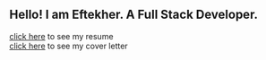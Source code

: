 ## Hello! I am Eftekher. A Full Stack Developer. 


[click here](https://ehusain000.github.io/cv/resume/resume.html) to see my resume <br>
[click here](https://ehusain000.github.io/cv/resume/resume.html) to see my cover letter


